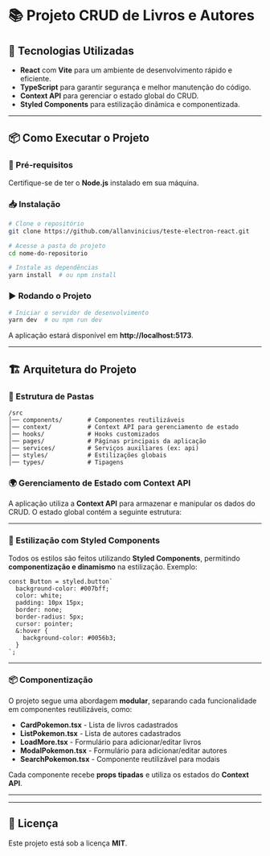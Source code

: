 # 📚 Projeto CRUD de Livros e Autores

## 🚀 Tecnologias Utilizadas

- **React** com **Vite** para um ambiente de desenvolvimento rápido e eficiente.
- **TypeScript** para garantir segurança e melhor manutenção do código.
- **Context API** para gerenciar o estado global do CRUD.
- **Styled Components** para estilização dinâmica e componentizada.
---

## 📦 Como Executar o Projeto

### 🔧 Pré-requisitos
Certifique-se de ter o **Node.js** instalado em sua máquina.

### 📥 Instalação
```sh
# Clone o repositório
git clone https://github.com/allanvinicius/teste-electron-react.git

# Acesse a pasta do projeto
cd nome-do-repositorio

# Instale as dependências
yarn install  # ou npm install
```

### ▶️ Rodando o Projeto
```sh
# Iniciar o servidor de desenvolvimento
yarn dev  # ou npm run dev
```
A aplicação estará disponível em **http://localhost:5173**.

---

## 🏗️ Arquitetura do Projeto

### 📂 Estrutura de Pastas
```
/src
│── components/       # Componentes reutilizáveis
│── context/          # Context API para gerenciamento de estado
│── hooks/            # Hooks customizados
│── pages/            # Páginas principais da aplicação
│── services/         # Serviços auxiliares (ex: api)
│── styles/           # Estilizações globais
│── types/            # Tipagens
```

### 🌍 Gerenciamento de Estado com Context API
A aplicação utiliza a **Context API** para armazenar e manipular os dados do CRUD. O estado global contém a seguinte estrutura:

---

### 🎨 Estilização com Styled Components
Todos os estilos são feitos utilizando **Styled Components**, permitindo **componentização e dinamismo** na estilização.
Exemplo:

```tsx
const Button = styled.button`
  background-color: #007bff;
  color: white;
  padding: 10px 15px;
  border: none;
  border-radius: 5px;
  cursor: pointer;
  &:hover {
    background-color: #0056b3;
  }
`;
```

---

### 📦 Componentização
O projeto segue uma abordagem **modular**, separando cada funcionalidade em componentes reutilizáveis, como:

- **CardPokemon.tsx** - Lista de livros cadastrados
- **ListPokemon.tsx** - Lista de autores cadastrados
- **LoadMore.tsx** - Formulário para adicionar/editar livros
- **ModalPokemon.tsx** - Formulário para adicionar/editar autores
- **SearchPokemon.tsx** - Componente reutilizável para modais

Cada componente recebe **props tipadas** e utiliza os estados do **Context API**.

---

---

## 📄 Licença
Este projeto está sob a licença **MIT**.


